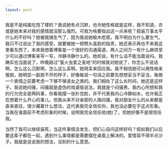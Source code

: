 ```yaml
---
layout: post
---
```


我是不是纯属吃饱了撑的？我说她有点沉默，也许她性格就是这样，我不知道，亦或是她本来对我的感情就没那么强烈。可我为啥要指出这一点来呢？假装万事太平什么的不好吗？她被我搞生气了，因为我说她榆木疙瘩。我不明白为什么要生气，我只不过说出了我的感受，就要被她一顿劈头盖脸的指责，她还表示再也不来我这里看东西了。本来我想着博客是一个很好的沟通渠道，两人之间万一有什么麻烦至少可以通过博客来写一写，冷静冷静什么的。她却说，有什么话不能当面说吗。我确实也当面说了，昨晚路过"萤火虫爱之圣地"的时候我对她说了，你怎么不说话啊，怎么这么沉默啊，怎么这么呆啊。她用呆来回应我。我不相信她可以用性格来推脱，她明显一副放不开的样子，好像每说一句话之前要先想想妥当不妥当，每做一个表情之前要考虑一下够不够淑女之类的。我们相处了这么长时间，她还是这样子。我说她闷骚，闷骚就是虚伪的戏谑版说法。我就是个闷骚男，我内心所想和我的行为完全是两码事，你看我摆一张扑克脸，并不代表我内心冷静如水，也许我正在想着什么开心的事儿。但我从来不对亲密的人搞闷骚，我对朋友什么的从来都是直来直往，很少藏着什么想法，这代表我完全信任你，我也没必要在乎这点形象。当我在谁面前不考虑形象的时候，说明我完全信任他(她)了。但她好像不是很信任我。

当然了我可以继续装死，当这件事情没发生，但扪心自问这样好吗？假如我们以后要这辈子都在一起，遇到什么事情都是需要摆在桌面上解决的。爱情容不得半点沙子。我就是说说我的想法，没别的什么意思。
